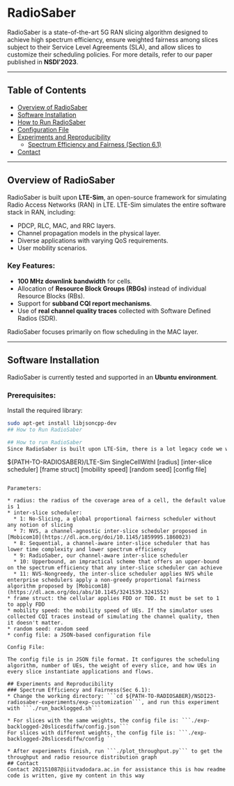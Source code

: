 # RadioSaber  

RadioSaber is a state-of-the-art 5G RAN slicing algorithm designed to achieve high spectrum efficiency, ensure weighted fairness among slices subject to their Service Level Agreements (SLA), and allow slices to customize their scheduling policies. For more details, refer to our paper published in **NSDI'2023**.  

---

## Table of Contents  
- [Overview of RadioSaber](#overview-of-radiosaber)  
- [Software Installation](#software-installation)  
- [How to Run RadioSaber](#how-to-run-radiosaber)  
- [Configuration File](#configuration-file)  
- [Experiments and Reproducibility](#experiments-and-reproducibility)  
  - [Spectrum Efficiency and Fairness (Section 6.1)](#spectrum-efficiency-and-fairness-section-61)  
- [Contact](#contact)  

---

## Overview of RadioSaber  

RadioSaber is built upon **LTE-Sim**, an open-source framework for simulating Radio Access Networks (RAN) in LTE. LTE-Sim simulates the entire software stack in RAN, including:  

- PDCP, RLC, MAC, and RRC layers.  
- Channel propagation models in the physical layer.  
- Diverse applications with varying QoS requirements.  
- User mobility scenarios.  

### Key Features:  
- **100 MHz downlink bandwidth** for cells.  
- Allocation of **Resource Block Groups (RBGs)** instead of individual Resource Blocks (RBs).  
- Support for **subband CQI report mechanisms**.  
- Use of **real channel quality traces** collected with Software Defined Radios (SDR).  

RadioSaber focuses primarily on flow scheduling in the MAC layer.  

---

## Software Installation  

RadioSaber is currently tested and supported in an **Ubuntu environment**.  

### Prerequisites:  
Install the required library:  
```bash
sudo apt-get install libjsoncpp-dev
## How to Run RadioSaber  

## How to run RadioSaber
Since RadioSaber is built upon LTE-Sim, there is a lot legacy code we won't use. After you've built RadioSaber, run the following command to start an experiment:

```
${PATH-TO-RADIOSABER}/LTE-Sim SingleCellWithI [radius] [inter-slice scheduler] [frame struct] [mobility speed] [random seed] [config file]
```

Parameters:

* radius: the radius of the coverage area of a cell, the default value is 1
* inter-slice scheduler:
  * 1: No-Slicing, a global proportional fairness scheduler without any notion of slicing
  * 7: NVS, a channel-agnostic inter-slice scheduler proposed in [Mobicom10](https://dl.acm.org/doi/10.1145/1859995.1860023)
  * 8: Sequential, a channel-aware inter-slice scheduler that has lower time complexity and lower spectrum efficiency
  * 9: RadioSaber, our channel-aware inter-slice scheduler
  * 10: Upperbound, an impractical scheme that offers an upper-bound on the spectrum efficiency that any inter-slice scheduler can achieve
  * 11: NVS-Nongreedy, the inter-slice scheduler applies NVS while enterprise schedulers apply a non-greedy proportional fairness algorithm proposed by [Mobicom18](https://dl.acm.org/doi/abs/10.1145/3241539.3241552)
* frame struct: the cellular applies FDD or TDD. It must be set to 1 to apply FDD
* mobility speed: the mobility speed of UEs. If the simulator uses collected CQI traces instead of simulating the channel quality, then it doesn't matter.
* random seed: random seed
* config file: a JSON-based configuration file

Config File:

The config file is in JSON file format. It configures the scheduling algorithm, number of UEs, the weight of every slice, and how UEs in every slice instantiate applications and flows.

## Experiments and Reproducibility
### Spectrum Efficiency and Fairness(Sec 6.1):
* Change the working directory: ```cd ${PATH-TO-RADIOSABER}/NSDI23-radiosaber-experiments/exp-customization```, and run this experiment with ```./run_backlogged.sh```

* For slices with the same weights, the config file is: ```./exp-backlogged-20slicesdiffw/config.json```
For slices with different weights, the config file is: ```./exp-backlogged-20slicesdiffw/config ```

* After experiments finish, run ```./plot_throughput.py``` to get the throughput and radio resource distribution graph
## Contact
Contact 202151087@iiitvadodara.ac.in for assistance this is how readme code is written, give my content in this way
